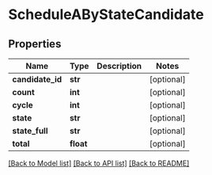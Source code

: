 # ScheduleAByStateCandidate

## Properties
Name | Type | Description | Notes
------------ | ------------- | ------------- | -------------
**candidate_id** | **str** |  | [optional]
**count** | **int** |  | [optional]
**cycle** | **int** |  | [optional]
**state** | **str** |  | [optional]
**state_full** | **str** |  | [optional]
**total** | **float** |  | [optional]

[[Back to Model list]](../README.md#documentation-for-models) [[Back to API list]](../README.md#documentation-for-api-endpoints) [[Back to README]](../README.md)
